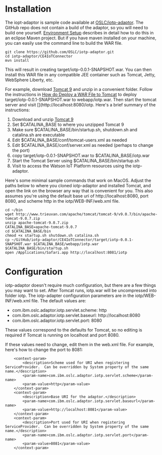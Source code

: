 # Installation

The iopt-adaptor is sample code available at [OSLC/iotp-adaptor](https://github.com/OSLC/iotp-adaptor). The GitHub repo does not contain a build of the adaptor, so you will need to build one yourself. [Environment Setup](../environment-setup) describes in detail how to do this in an eclipse Maven project. But if you have maven installed on your machine, you can easily use the command line to build the WAR file.

```
git clone https://github.com/OSLC/iotp-adaptor.git
cd iotp-adaptor/CE4IoTConnector
mvn install
```
This will result in creating target/iotp-0.0.1-SNAPSHOT.war. You can then install this WAR file in any compatible JEE container such as Tomcat, Jetty, WebSphere Liberty, etc.

For example, download [Tomcat 9](https://tomcat.apache.org/download-90.cgi) and unzip in a convenient folder. Follow the instructions in [How do Deploy a WAR File to Tomcat](http://www.baeldung.com/tomcat-deploy-war) to deploy target/iotp-0.0.1-SNAPSHOT.war to webapp/iotp.war. Then start the tomcat server and visit [](http://localhost:8080/iotp. Here's a brief summary of the instructions:

1. Download and unzip [Tomcat 9](https://tomcat.apache.org/download-90.cgi)
2. Set $CATALINA_BASE to where you unzipped Tomcat 9
3. Make sure $CATALINA_BASE/bin/startup.sh, shutdown.sh and catalina.sh are executable
4. Edit $CATALINA_BASE/conf/tomcat-users.xml as needed
5. Edit $CATALINA_BASE/conf/server.xml as needed (perhaps to change the port)
6. copy target/iotp-0.0.1-SNAPSHOT.war to $CATALINA_BASE/iotp.war
7. Start the Tomcat Server using $CATALINA_BASE/bin/startup.sh
8. Visit [](http://localhost/iotp/) to access the Watson IoT Platform resources using the iotp-adaptor.

Here's some minimal sample commands that work on MacOS. Adjust the paths below to where you cloned iotp-adaptor and installed Tomcat, and open the link on the browser any way that is convenient for you. This also assumes you're using the default base uri of http://localhost:8080, port 8080, and scheme http in the iotp/WEB-INF/web.xml file.

```
cd ~/bin
wget http://www.trieuvan.com/apache/tomcat/tomcat-9/v9.0.7/bin/apache-tomcat-9.0.7.zip
unzip apache-tomcat-9.0.7.zip
CATALINA_BASE=apache-tomcat-9.0.7
cd $CATALINA_BASE/bin
chmod +x startup.sh shutdown.sh catalina.sh
cp ~/GitHub/iotp-adaptor/CE4IoTConnector/target/iotp-0.0.1-SNAPSHOT.war $CATALINA_BASE/webapp/iotp.war
$CATALINA_BASE/bin/startup.sh
open /Applications/Safari.app http://localhost:8081/iotp

```

# Configuration

iotp-adaptor doesn't require much configuration, but there are a few things you may want to set. After Tomcat runs, iotp.war will be uncompressed into folder iotp. The iotp-adapter configuration parameters are in the iotp/WEB-INF/web.xml file. The default values are:

* com.ibm.oslc.adaptor.iotp.servlet.scheme: http
* com.ibm.oslc.adaptor.iotp.servlet.baseurl: http://localhost:8080
* com.ibm.oslc.adaptor.iotp.servlet.port: 8080

These values correspond to the defaults for Tomcat, so no editing is required if Tomcat is running on localhost and port 8080.

If these values need to change, edit them in the web.xml file. For example, here's how to change the port to 8081:

```
	<context-param>
		<description>Scheme used for URI when registering ServiceProvider.  Can be overridden by System property of the same name.</description>
		<param-name>com.ibm.oslc.adaptor.iotp.servlet.scheme</param-name>
		<param-value>http</param-value>
	</context-param>
	<context-param>
		<description>Base URI for the adaptor.</description>
		<param-name>com.ibm.oslc.adaptor.iotp.servlet.baseurl</param-name>
		<param-value>http://localhost:8081</param-value>
	</context-param>
	<context-param>
		<description>Port used for URI when registering ServiceProvider.  Can be overridden by System property of the same name.</description>
		<param-name>com.ibm.oslc.adaptor.iotp.servlet.port</param-name>
		<param-value>8081</param-value>
	</context-param>

``` 
